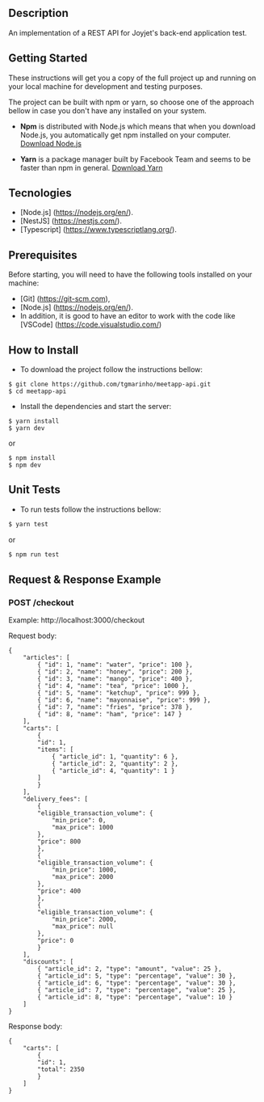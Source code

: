 ## Description

An implementation of a REST API for Joyjet's back-end application test.

## Getting Started
These instructions will get you a copy of the full project up and running on your local machine for development and testing purposes.

The project can be built with npm or yarn, so choose one of the approach bellow in case you don't have any installed on your system.

* **Npm** is distributed with Node.js which means that when you download Node.js, you automatically get npm installed on your computer. [Download Node.js](https://nodejs.org/en/download/)

* **Yarn** is a package manager built by Facebook Team and seems to be faster than npm in general. [Download Yarn](https://yarnpkg.com/en/docs/install)

## Tecnologies
* [Node.js] (https://nodejs.org/en/).
* [NestJS] (https://nestjs.com/).
* [Typescript] (https://www.typescriptlang.org/).

## Prerequisites

Before starting, you will need to have the following tools installed on your machine:
* [Git] (https://git-scm.com), 
* [Node.js] (https://nodejs.org/en/).
* In addition, it is good to have an editor to work with the code like [VSCode] (https://code.visualstudio.com/)

## How to Install

* To download the project follow the instructions bellow:

```
$ git clone https://github.com/tgmarinho/meetapp-api.git
$ cd meetapp-api
```

* Install the dependencies and start the server:

```
$ yarn install
$ yarn dev
```

or

```
$ npm install
$ npm dev
```

## Unit Tests

* To run tests follow the instructions bellow:

```bash
$ yarn test
```

or

```bash
$ npm run test
```

## Request & Response Example

### POST /checkout

Example: http://localhost:3000/checkout

Request body:

    {
        "articles": [
            { "id": 1, "name": "water", "price": 100 },
            { "id": 2, "name": "honey", "price": 200 },
            { "id": 3, "name": "mango", "price": 400 },
            { "id": 4, "name": "tea", "price": 1000 },
            { "id": 5, "name": "ketchup", "price": 999 },
            { "id": 6, "name": "mayonnaise", "price": 999 },
            { "id": 7, "name": "fries", "price": 378 },
            { "id": 8, "name": "ham", "price": 147 }
        ],
        "carts": [
            {
            "id": 1,
            "items": [
                { "article_id": 1, "quantity": 6 },
                { "article_id": 2, "quantity": 2 },
                { "article_id": 4, "quantity": 1 }
            ]
            }
        ],
        "delivery_fees": [
            {
            "eligible_transaction_volume": {
                "min_price": 0,
                "max_price": 1000
            },
            "price": 800
            },
            {
            "eligible_transaction_volume": {
                "min_price": 1000,
                "max_price": 2000
            },
            "price": 400
            },
            {
            "eligible_transaction_volume": {
                "min_price": 2000,
                "max_price": null
            },
            "price": 0
            }
        ],
        "discounts": [
            { "article_id": 2, "type": "amount", "value": 25 },
            { "article_id": 5, "type": "percentage", "value": 30 },
            { "article_id": 6, "type": "percentage", "value": 30 },
            { "article_id": 7, "type": "percentage", "value": 25 },
            { "article_id": 8, "type": "percentage", "value": 10 }
        ]
    }

Response body:

    {
        "carts": [
            {
            "id": 1,
            "total": 2350
            }
        ]
    }
